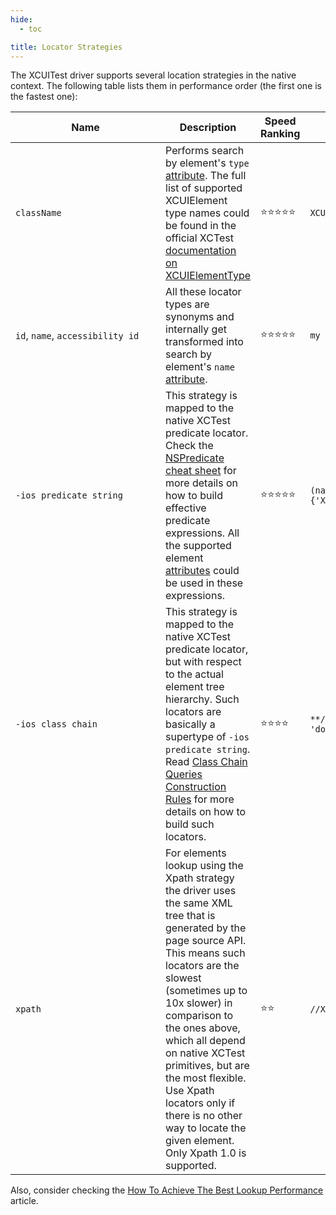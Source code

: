 ```yaml
---
hide:
  - toc

title: Locator Strategies
---
```


The XCUITest driver supports several location strategies in the native context. The following table
lists them in performance order (the first one is the fastest one):

| <div style="width:14em">Name</div> | Description | Speed Ranking | Example |
| --- | --- | --- | --- |
| `className` | Performs search by element's `type` [attribute](element-attributes.md). The full list of supported XCUIElement type names could be found in the official XCTest [documentation on XCUIElementType](https://developer.apple.com/documentation/xctest/xcuielementtype) | ⭐⭐⭐⭐⭐ | `XCUIElementTypeButton` |
| `id`, `name`, `accessibility id` | All these locator types are synonyms and internally get transformed into search by element's `name` [attribute](element-attributes.md). | ⭐⭐⭐⭐⭐  | `my name` |
| `-ios predicate string` | This strategy is mapped to the native XCTest predicate locator. Check the [NSPredicate cheat sheet](https://academy.realm.io/posts/nspredicate-cheatsheet/) for more details on how to build effective predicate expressions. All the supported element [attributes](element-attributes.md) could be used in these expressions. | ⭐⭐⭐⭐⭐  | `(name == 'done' OR value == 'done') AND type IN {'XCUIElementTypeButton', 'XCUIElementTypeKey'}` |
| `-ios class chain` | This strategy is mapped to the native XCTest predicate locator, but with respect to the actual element tree hierarchy. Such locators are basically a supertype of `-ios predicate string`. Read [Class Chain Queries Construction Rules](https://github.com/facebookarchive/WebDriverAgent/wiki/Class-Chain-Queries-Construction-Rules) for more details on how to build such locators. | ⭐⭐⭐⭐ | ```**/XCUIElementTypeCell[$name == 'done' OR value == 'done'$]/XCUIElementTypeButton[-1]``` |
| `xpath` | For elements lookup using the Xpath strategy the driver uses the same XML tree that is generated by the page source API. This means such locators are the slowest (sometimes up to 10x slower) in comparison to the ones above, which all depend on native XCTest primitives, but are the most flexible. Use Xpath locators only if there is no other way to locate the given element. Only Xpath 1.0 is supported. | ⭐⭐ | `//XCUIElementTypeButton[@value=\"Regular\"]/parent::*` |

Also, consider checking the [How To Achieve The Best Lookup Performance](https://github.com/facebookarchive/WebDriverAgent/wiki/How-To-Achieve-The-Best-Lookup-Performance) article.
